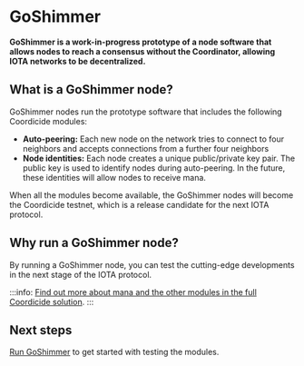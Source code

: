 # GoShimmer

**GoShimmer is a work-in-progress prototype of a node software that allows nodes to reach a consensus without the Coordinator, allowing IOTA networks to be decentralized.**

## What is a GoShimmer node?

GoShimmer nodes run the prototype software that includes the following Coordicide modules:

- **Auto-peering:** Each new node on the network tries to connect to four neighbors and accepts connections from a further four neighbors
- **Node identities:** Each node creates a unique public/private key pair. The public key is used to identify nodes during auto-peering. In the future, these identities will allow nodes to receive mana.

When all the modules become available, the GoShimmer nodes will become the Coordicide testnet, which is a release candidate for the next IOTA protocol.

## Why run a GoShimmer node?

By running a GoShimmer node, you can test the cutting-edge developments in the next stage of the IOTA protocol.

:::info:
[Find out more about mana and the other modules in the full Coordicide solution](https://coordicide.iota.org).
:::

## Next steps

[Run GoShimmer](../how-to-guides/run-the-node.md) to get started with testing the modules.



